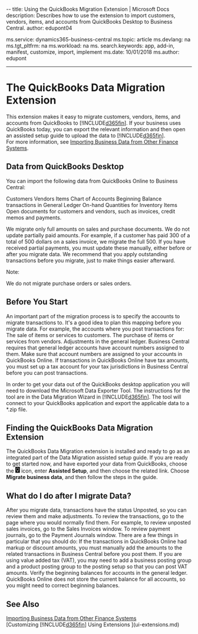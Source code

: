 --
title: Using the QuickBooks Migration Extension | Microsoft Docs
description: Describes how to use the extension to import customers, vendors, items, and accounts from QuickBooks Desktop to Business Central.
author: edupont04

ms.service: dynamics365-business-central
ms.topic: article
ms.devlang: na
ms.tgt_pltfrm: na
ms.workload: na
ms. search.keywords: app, add-in, manifest, customize, import, implement
ms.date: 10/01/2018
ms.author: edupont

---
# The QuickBooks Data Migration Extension
This extension makes it easy to migrate customers, vendors, items, and accounts from QuickBooks to [!INCLUDE[d365fin](includes/d365fin_md.md)]. If your business uses QuickBooks today, you can export the relevant information and then open an assisted setup guide to upload the data to [!INCLUDE[d365fin](includes/d365fin_md.md)].  
For more information, see [Importing Business Data from Other Finance Systems](across-import-data-configuration-packages.md).

## Data from QuickBooks Desktop
 
You can import the following data from QuickBooks Online to Business Central:

Customers
Vendors
Items
Chart of Accounts
Beginning Balance transactions in General Ledger
On-hand Quantities for Inventory Items
Open documents for customers and vendors, such as invoices, credit memos and payments.

We migrate only full amounts on sales and purchase documents. We do not update partially paid amounts. For example, if a customer has paid 300 of a total of 500 dollars on a sales invoice, we migrate the full 500. If you have received partial payments, you must update these manually, either before or after you migrate data. We recommend that you apply outstanding transactions before you migrate, just to make things easier afterward.

Note:

We do not migrate purchase orders or sales orders.

## Before You Start
An important part of the migration process is to specify the accounts to migrate transactions to. It's a good idea to plan this mapping before you migrate data. For example, the accounts where you post transactions for:
The sale of items or services to customers.
The purchase of items or services from vendors.
Adjustments in the general ledger.
Business Central requires that general ledger accounts have account numbers assigned to them. Make sure that account numbers are assigned to your accounts in QuickBooks Online.
If transactions in QuickBooks Online have tax amounts, you must set up a tax account for your tax jurisdictions in Business Central before you can post transactions.

In order to get your data out of the QuickBooks desktop application you will need to download the Microsoft Data Exporter Tool.  The instructions for the tool are in the Data Migration Wizard in [!INCLUDE[d365fin](includes/d365fin_md.md)]. The tool will connect to your QuickBooks application and export the applicable data to a *.zip file.  

## Finding the QuickBooks Data Migration Extension
The QuickBooks Data Migration extension is installed and ready to go as an integrated part of the Data Migration assisted setup guide. If you are ready to get started now, and have exported your data from QuickBooks, choose the ![Lightbulb that opens the Tell Me feature](media/ui-search/search_small.png "Tell me what you want to do") icon, enter **Assisted Setup**, and then choose the related link. Choose **Migrate business data**, and then follow the steps in the guide.  

## What do I do after I migrate Data?
After you migrate data, transactions have the status Unposted, so you can review them and make adjustments. To review the transactions, go to the page where you would normally find them. For example, to review unposted sales invoices, go to the Sales Invoices window. To review payment journals, go to the Payment Journals window.
There are a few things in particular that you should do:
If the transactions in QuickBooks Online had markup or discount amounts, you must manually add the amounts to the related transactions in Business Central before you post them.
If you are using value added tax (VAT), you may need to add a business posting group and a product posting group to the posting setup so that you can post VAT amounts.
Verify the beginning balances for accounts in the general ledger. QuickBooks Online does not store the current balance for all accounts, so you might need to correct beginning balances.

## See Also
[Importing Business Data from Other Finance Systems](across-import-data-configuration-packages.md)  
[Customizing [!INCLUDE[d365fin](includes/d365fin_md.md)] Using Extensions ](ui-extensions.md)  

